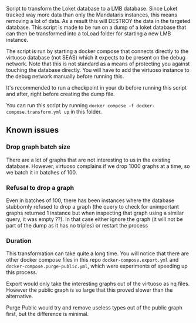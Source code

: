 Script to transform the Loket database to a LMB database.
Since Loket tracked way more data than only the Mandataris instances, this means removing a lot of data. As a result this will DESTROY the data in the targeted database. This script is made to be run on a dump of a loket database that can then be transformed into a toLoad folder for starting a new LMB instance.

The script is run by starting a docker compose that connects directly to the virtuoso database (not SEAS) which it expects to be present on the debug network. Note that this is not standard as a means of protecting you against touching the database directly. You will have to add the virtuoso instance to the debug network manually before running this.

It's recommended to run a checkpoint in your db before running this script and after, right before creating the dump file.

You can run this script by running `docker compose -f docker-compose.transform.yml up` in this folder.

## Known issues

### Drop graph batch size

There are a lot of graphs that are not interesting to us in the existing database. However, virtuoso complains if we drop 1000 graphs at a time, so we batch it in batches of 100.

### Refusal to drop a graph

Even in batches of 100, there has been instances where the database stubbornly refused to drop a graph (the query to check for unimportant graphs returned 1 instance but when inspecting that graph using a similar query, it was empty ??). In that case either ignore the graph (it will not be part of the dump as it has no triples) or restart the process

### Duration
This transformation can take quite a long time. You will notice that there are other docker compose files in this repo `docker-compose.export.yml` and `docker-compose.purge-public.yml`, which were experiments of speeding up this process.

Export would only take the interesting graphs out of the virtuoso as nq files. However the public graph is so large that this proved slower than the alternative.

Purge Public would try and remove useless types out of the public graph first, but the difference is minimal.
